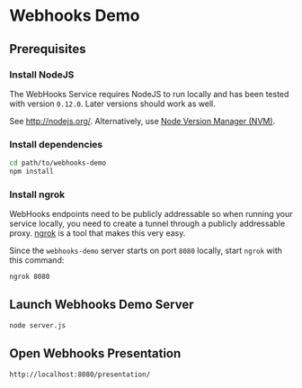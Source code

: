 # Webhooks Demo

## Prerequisites

### Install NodeJS
The WebHooks Service requires NodeJS to run locally and has been tested with version `0.12.0`. Later versions should work as well.

See http://nodejs.org/. Alternatively, use [Node Version Manager (NVM)](https://github.com/creationix/nvm).

### Install dependencies
```bash
cd path/to/webhooks-demo
npm install
```

### Install ngrok
WebHooks endpoints need to be publicly addressable so when running
your service locally, you need to create a tunnel through a publicly
addressable proxy. [ngrok](https://ngrok.com/) is a tool that makes this very easy.

Since the `webhooks-demo` server starts on port `8080` locally, start
`ngrok` with this command:
```bash
ngrok 8080
```

## Launch Webhooks Demo Server
```bash
node server.js
```

## Open Webhooks Presentation
```
http://localhost:8080/presentation/
```